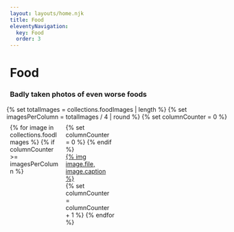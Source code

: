 ```yaml
---
layout: layouts/home.njk
title: Food
eleventyNavigation:
  key: Food
  order: 3
---
```

# Food
### Badly taken photos of even worse foods

<div class="row">
  {% set totalImages = collections.foodImages | length %}
  {% set imagesPerColumn = totalImages / 4 | round %}
  {% set columnCounter = 0 %}
  <div class="column">
    {% for image in collections.foodImages %}
      {% if columnCounter >= imagesPerColumn %}
        </div><div class="column">
        {% set columnCounter = 0 %}
      {% endif %}
      <div>
        <a href="/food/{{ image.file | splitPath | slug }}/">
          {% img image.file, image.caption %}
        </a>
      </div>
      {% set columnCounter = columnCounter + 1 %}
    {% endfor %}
</div>

<style>
.row {
  display: flex;
  flex-wrap: wrap;
  margin: 0 -8px; /* Adjusted margin to counter padding on columns */
}

.column {
  flex: 0 0 25%; /* Four columns */
  max-width: 25%;
  padding: 8px; /* Added padding to create space between columns */
  box-sizing: border-box; /* Include padding in width calculation */
}

.column a {
  display: block;
  overflow: hidden; /* Ensure images don't overflow columns */
  position: relative; /* Position for image zoom */
}

.column img {
  width: 100%;
  height: auto;
  display: block;
  transition: transform 0.3s ease;
}

.column img:hover {
  transform: scale(1.1); /* Zoom in on hover */
}

.desc {
  margin-top: 8px;
  text-align: center;
}

</style>
